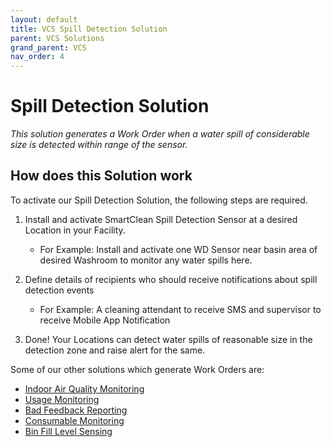 ```yaml
---
layout: default
title: VCS Spill Detection Solution
parent: VCS Solutions
grand_parent: VCS
nav_order: 4
---
```

# Spill Detection Solution
*This solution generates a Work Order when a water spill of considerable size is detected within range of the sensor.*

## How does this Solution work
To activate our Spill Detection Solution, the following steps are required.

1. Install and activate SmartClean Spill Detection Sensor at a desired Location in your Facility.
   - For Example: Install and activate one WD Sensor near basin area of desired Washroom to monitor any water spills here.
   
2. Define details of recipients who should receive notifications about spill detection events
   - For Example: A cleaning attendant to receive SMS and supervisor to receive Mobile App Notification

3. Done! Your Locations can detect water spills of reasonable size in the detection zone and raise alert for the same.

Some of our other solutions which generate Work Orders are:
- [Indoor Air Quality Monitoring](/vcs_aq.html)
- [Usage Monitoring](/vcs_pc.html)
- [Bad Feedback Reporting](/vcs_fd.html)
- [Consumable Monitoring](/vcs_cmd.html)
- [Bin Fill Level Sensing](/vcs_bin.html)